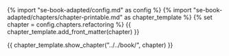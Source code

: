 <frontmatter>
{% import "se-book-adapted/config.md" as config %}
{% import "se-book-adapted/chapters/chapter-printable.md" as chapter_template %}
{% set chapter = config.chapters.refactoring %}
{{ chapter_template.add_front_matter(chapter) }}
</frontmatter>

{{ chapter_template.show_chapter("../../book/", chapter) }}